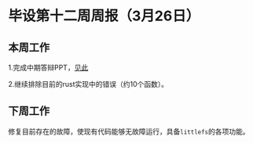 # 毕设第十二周周报（3月26日）

## 本周工作

1.完成中期答辩PPT，[见此](https://github.com/duanjr/GraduationProject/blob/main/docs/%E6%AF%95%E8%AE%BE%E4%B8%AD%E6%9C%9F%E7%AD%94%E8%BE%A92025_%E6%AE%B5%E6%B4%A5%E8%8D%A3.pdf)

2.继续排除目前的rust实现中的错误（约10个函数）。

## 下周工作

修复目前存在的故障，使现有代码能够无故障运行，具备`littlefs`的各项功能。

